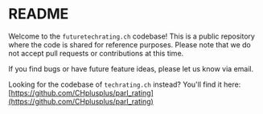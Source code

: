 # README

Welcome to the ```futuretechrating.ch``` codebase! This is a public repository where the code is shared for reference purposes. Please note that we do not accept pull requests or contributions at this time. 

If you find bugs or have future feature ideas, please let us know via email.

Looking for the codebase of ```techrating.ch``` instead? You'll find it here: [https://github.com/CHplusplus/parl_rating](https://github.com/CHplusplus/parl_rating)
